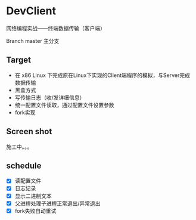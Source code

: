 # DevClient

网络编程实战——终端数据传输（客户端）

Branch master 主分支

## Target

* 在 x86 Linux 下完成原在Linux下实现的Client端程序的模拟，与Server完成数据传输
* 黑盒方式
* 写传输日志（收/发详细信息）
* 统一配置文件读取，通过配置文件设置参数
* fork实现

## Screen shot

施工中。。。

## schedule

- [x] 读配置文件
- [x] 日志记录
- [x] 显示二进制文本
- [x] 父进程处理子进程正常退出/异常退出
- [x] fork失败自动重试
